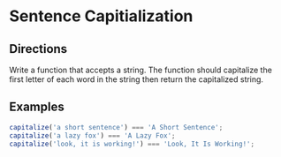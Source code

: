 # Sentence Capitialization

## Directions

Write a function that accepts a string.  The function should capitalize the first letter of each word in the string then return the capitalized string.

## Examples

```javascript
capitalize('a short sentence') === 'A Short Sentence';
capitalize('a lazy fox') === 'A Lazy Fox';
capitalize('look, it is working!') === 'Look, It Is Working!';
```
